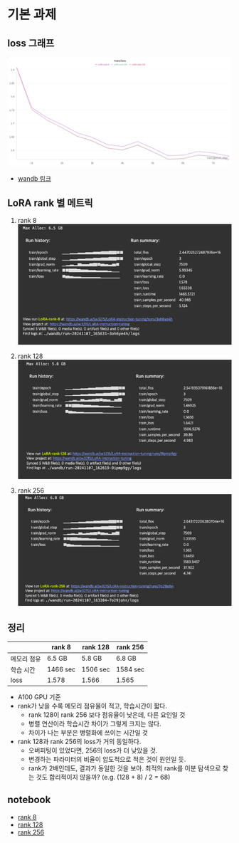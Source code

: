 # 기본 과제

## loss 그래프

![graph](./resources/graph.png)
- [wandb 링크](https://api.wandb.ai/links/jw3215/ivai6or3)

## LoRA rank 별 메트릭

1. rank 8
![rank 8](./resources/rank-8.png)

2. rank 128
![rank 128](./resources/rank-128.png)

3. rank 256
![rank 256](./resources/rank-256.png)

## 정리

|         |  rank 8    | rank 128     |  rank 256    |
|----------|-----------|-----------|-----------|
| 메모리 점유 | 6.5 GB  | 5.8 GB | 6.8 GB |
| 학습 시간 | 1466 sec  | 1506 sec | 1584 sec |
| loss  | 1.578 | 1.566 | 1.565   |

- A100 GPU 기준
- rank가 낮을 수록 메모리 점유율이 적고, 학습시간이 짧다.
    - rank 128이 rank 256 보다 점유율이 낮은데, 다른 요인일 것
    - 병렬 연산이라 학습시간 차이가 그렇게 크지는 않다.
    - 차이가 나는 부분은 병렬화에 쓰이는 시간일 것
- rank 128과 rank 256의 loss가 거의 동일하다.
    - 오버피팅이 있었다면, 256의 loss가 더 낮았을 것.
    - 변경하는 파라미터의 비율이 압도적으로 적은 것이 원인일 듯.
    - rank가 2배인데도, 결과가 동일한 것을 보아. 최적의 rank를 이분 탐색으로 찾는 것도 합리적이지 않을까? (e.g. (128 + 8) / 2 = 68)
    
## notebook

- [rank 8](./notebooks/LoRA-8.ipynb)
- [rank 128](./notebooks/LoRA-128.ipynb)
- [rank 256](./notebooks/LoRA-256.ipynb)



